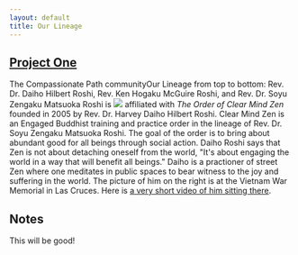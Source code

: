```yaml
---
layout: default
title: Our Lineage
---
```


## [Project One](/project1)

The Compassionate Path community<span class='marginnote'>Our Lineage from top to bottom: Rev. Dr. Daiho Hilbert Roshi, Rev. Ken Hogaku McGuire Roshi, and Rev. Dr. Soyu Zengaku Matsuoka Roshi </span> is <span class='marginnote'><img class="fullwidth" src="/img/daiho.png"></span>  affiliated with *The Order of Clear Mind Zen* founded in 2005 by Rev. Dr. Harvey Daiho Hilbert Roshi. Clear Mind Zen is an Engaged Buddhist training and practice order  in the lineage of Rev. Dr. Soyu Zengaku Matsuoka Roshi. The goal of the order is to bring about abundant good for all beings through social action. Daiho Roshi says that Zen is not about detaching oneself from the world, "It's about engaging the world in a way that will benefit all beings." Daiho is a practioner of street Zen where one meditates in public spaces to bear witness to the joy and suffering in the world. The picture of him on the right is at the Vietnam War Memorial in Las Cruces. Here is [a very short video of him sitting there](https://www.youtube.com/watch?v=kQIWfBHkrrg).

## Notes
This will be good!